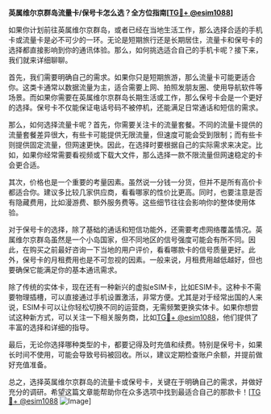 **英属维尔京群岛流量卡/保号卡怎么选？全方位指南[[TG💪+ @esim1088](https://t.me/s/esim1088)]**

如果你计划前往英属维尔京群岛，或者已经在当地生活工作，那么选择合适的手机卡或流量卡是必不可少的一环。无论是短期旅行还是长期居住，流量卡和保号卡的选择都直接影响到你的通讯体验。那么，如何挑选适合自己的手机卡呢？接下来，我们就来详细聊聊。

首先，我们需要明确自己的需求。如果你只是短期旅游，那么流量卡可能更适合你。这类卡通常以数据流量为主，适合需要上网、拍照发朋友圈、使用导航软件等场景。而如果你需要在英属维尔京群岛长期生活或工作，那么保号卡会是一个更好的选择。保号卡不仅能保证电话号码不被停机，还能满足日常通话和短信的需求。

那么，如何选择流量卡呢？首先，你需要关注卡的流量套餐。不同的流量卡提供的流量套餐差异很大，有些卡可能提供无限流量，但速度可能会受到限制；而有些卡则提供固定流量，但网速更快。因此，在选择时要根据自己的实际需求来决定。比如，如果你经常需要看视频或下载大文件，那么选择一款不限流量但网速稳定的卡会更合适。

其次，价格也是一个重要的考量因素。虽然说一分钱一分货，但并不是所有高价卡都适合你。建议多比较几家供应商，看看哪家的性价比更高。同时，也要注意是否有隐藏费用，比如漫游费、额外服务费等。这些细节往往会影响你的整体使用体验。

对于保号卡的选择，除了基础的通话和短信功能外，还需要考虑网络覆盖情况。英属维尔京群岛虽然是一个小岛国家，但不同地区的信号强度可能会有所不同。因此，在购买之前最好咨询一下当地的用户评价，看看哪款卡的信号质量更好。此外，保号卡的月租费用也是不可忽视的因素。一般来说，月租费用越低越好，但也要确保它能满足你的基本通讯需求。

除了传统的实体卡，现在还有一种新兴的虚拟eSIM卡，比如ESIM卡。这种卡不需要物理插槽，可以直接通过手机设置激活，非常方便。尤其是对于经常出国的人来说，ESIM卡可以让你轻松切换不同的运营商，无需频繁更换实体卡。如果你想尝试这种新方式，可以关注一下相关服务商，比如[TG💪+ @esim1088](https://t.me/s/esim1088)，他们提供了丰富的选择和详细的指导。

最后，无论你选择哪种类型的卡，都要记得及时充值和续费。特别是保号卡，如果长时间不使用，可能会导致号码被回收。所以，建议定期检查账户余额，并提前做好充值准备。

总之，选择英属维尔京群岛的流量卡或保号卡，关键在于明确自己的需求，并做好充分的调研。希望这篇文章能帮助你在众多选项中找到最适合自己的那款卡！[[TG💪+ @esim1088](https://t.me/s/esim1088) ![Image](https://i.postimg.cc/4NQfJmqS/Snipaste-2025-05-13-00-14-12.png)]